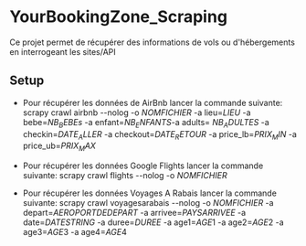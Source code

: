 # YourBookingZone_Scraping

Ce projet permet de récupérer des informations de vols ou d'hébergements en interrogeant les sites/API

## Setup

- Pour récupérer les données de AirBnb lancer la commande suivante:
scrapy crawl airbnb --nolog -o $NOMFICHIER$ -a lieu=$LIEU$ -a bebe=$NB_BEBEs$ -a enfant=$NB_ENFANTS$-a adults= $NB_ADULTES$ -a checkin=$DATE_ALLER$ -a checkout=$DATE_RETOUR$ -a price_lb=$PRIX_MIN$ -a price_ub=$PRIX_MAX$

- Pour récupérer les données Google Flights lancer la commande suivante:
scrapy crawl flights --nolog -o $NOMFICHIER$

- Pour récupérer les données Voyages A Rabais lancer la commande suivante:
scrapy crawl voyagesarabais --nolog -o $NOMFICHIER$ -a depart=$AEROPORTDEDEPART$ -a arrivee=$PAYSARRIVEE$ -a date=$DATESTRING$ -a duree=$DUREE$ -a age1=$AGE1$ -a age2=$AGE2$ -a age3=$AGE3$ -a age4=$AGE4$

